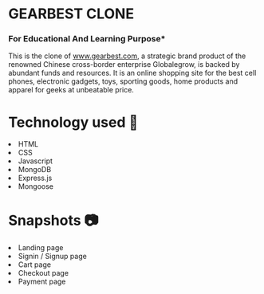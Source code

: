 # GEARBEST CLONE

### For Educational And Learning Purpose*
This is the clone of www.gearbest.com, a strategic brand product of the renowned Chinese cross-border enterprise Globalegrow, is backed by abundant funds and resources. It is an online shopping site for the best cell phones, electronic gadgets, toys, sporting goods, home products and apparel for geeks at unbeatable price.

# Technology used 🌟
<li>HTML</li>
<li>CSS</li>
<li>Javascript</li>
<li>MongoDB</li>
<li>Express.js</li>
<li>Mongoose</li>

# Snapshots 📷
<li>Landing page</li>

<li>Signin / Signup page</li>

<li>Cart page</li>

<li>Checkout page</li>

<li>Payment page</li>
